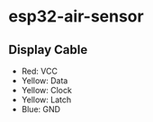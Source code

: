 # esp32-air-sensor

## Display Cable
- Red: VCC
- Yellow: Data
- Yellow: Clock
- Yellow: Latch
- Blue: GND